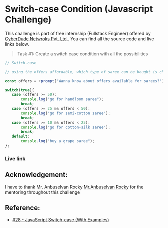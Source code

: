 # Switch-case Condition (Javascript Challenge)

This challenge is part of free internship (Fullstack Engineer) offered by [CyberDude Netwroks Pvt. Ltd.](https://www.cyberdudenetworks.com/). You can find all the source code and live links below.

> Task #1: Create a switch case condition with all the possibilities

```js
// Switch-case

// using the offers affordable, which type of saree can be bought is checked using swtich case!!

const offers = +prompt('Wanna know about offers available for sarees?');

switch(true){
   case (offers >= 50):
       console.log("go for handloom saree");
       break;
   case (offers >= 25 && offers < 50):
       console.log("go for semi-cotton saree");
       break;
   case (offers >= 10 && offers < 25):
       console.log("go for cotton-silk saree"); 
       break;
   default:
       console.log("buy a grape saree");
};
```
### Live link



## Acknowledgement:

I have to thank Mr. Anbuselvan Rocky [Mr.Anbuselvan Rocky](https://github.com/anburocky3) for the mentoring throughout this challenge

## Reference:

- [#28 - JavaScript Switch-case (With Examples)](https://www.youtube.com/watch?v=xG5IUyZvbDk&list=PL73Obo20O_7ihsIM5K-hHYPrcqkkdQcLa&index=29)  
